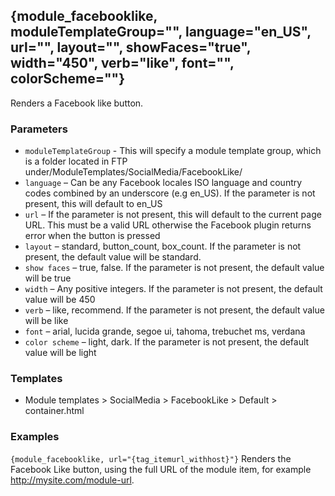 ## {module\_facebooklike, moduleTemplateGroup="", language="en\_US", url="", layout="", showFaces="true", width="450", verb="like", font="", colorScheme=""}

Renders a Facebook like button.

### Parameters

* `moduleTemplateGroup` - This will specify a module template group, which is a folder located in FTP under/ModuleTemplates/SocialMedia/FacebookLike/
* `language` – Can be any Facebook locales ISO language and country codes combined by an underscore (e.g en_US). If the parameter is not present, this will default to en_US
* `url` – If the parameter is not present, this will default to the current page URL. This must be a valid URL otherwise the Facebook plugin returns error when the button is pressed
* `layout` – standard, button_count, box_count. If the parameter is not present, the default value will be standard.
* `show faces` – true, false. If the parameter is not present, the default value will be true
* `width` – Any positive integers. If the parameter is not present, the default value will be 450
* `verb` – like, recommend. If the parameter is not present, the default value will be like
* `font` – arial, lucida grande, segoe ui, tahoma, trebuchet ms, verdana
* `color scheme` – light, dark. If the parameter is not present, the default value will be light

### Templates

* Module templates > SocialMedia > FacebookLike > Default > container.html

### Examples

`{module_facebooklike, url="{tag_itemurl_withhost}"}` Renders the Facebook Like button, using the full URL of the module item, for example http://mysite.com/module-url.
